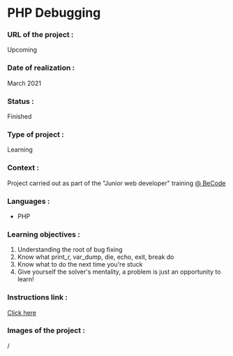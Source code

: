 # PHP Debugging

### URL of the project :
Upcoming

### Date of realization :
March 2021

### Status :
Finished

### Type of project :
Learning

### Context :
Project carried out as part of the "Junior web developer" training [@ BeCode](https://becode.org/)

### Languages :
* PHP

### Learning objectives :
1. Understanding the root of bug fixing
2. Know what print_r, var_dump, die, echo, exit, break do
3. Know what to do the next time you're stuck
4. Give yourself the solver's mentality, a problem is just an opportunity to learn!

### Instructions link :
[Click here](https://github.com/becodeorg/LIE-Jepsen-4.27/tree/master/02-the-hills/02-php/04-debugging)

### Images of the project :
/
